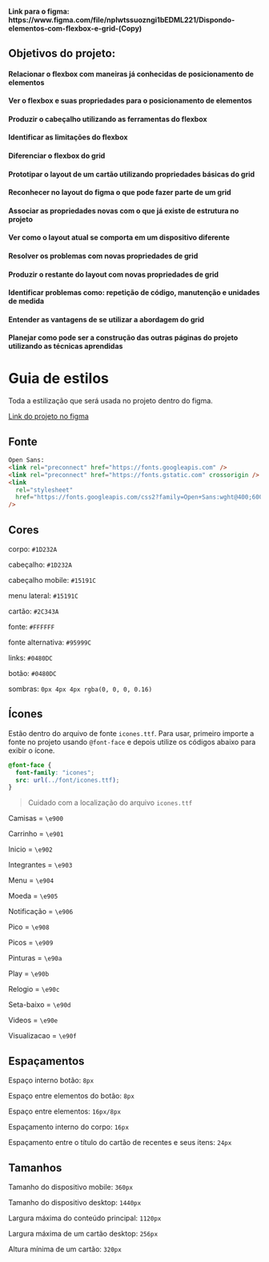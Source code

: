<h4>Link para o figma: https://www.figma.com/file/npIwtssuozngi1bEDML221/Dispondo-elementos-com-flexbox-e-grid-(Copy)


<h2>Objetivos do projeto:
<h4>Relacionar o flexbox com maneiras já conhecidas de posicionamento de elementos
<h4>Ver o flexbox e suas propriedades para o posicionamento de elementos
<h4>Produzir o cabeçalho utilizando as ferramentas do flexbox
<h4>Identificar as limitações do flexbox
<h4>Diferenciar o flexbox do grid
<h4>Prototipar o layout de um cartão utilizando propriedades básicas do grid
<h4>Reconhecer no layout do figma o que pode fazer parte de um grid
<h4>Associar as propriedades novas com o que já existe de estrutura no projeto
<h4>Ver como o layout atual se comporta em um dispositivo diferente
<h4>Resolver os problemas com novas propriedades de grid
<h4>Produzir o restante do layout com novas propriedades de grid
<h4>Identificar problemas como: repetição de código, manutenção e unidades de medida
<h4>Entender as vantagens de se utilizar a abordagem do grid
<h4>Planejar como pode ser a construção das outras páginas do projeto utilizando as técnicas aprendidas




















# Guia de estilos

Toda a estilização que será usada no projeto dentro do figma.

[Link do projeto no figma](https://www.figma.com/file/ibWktwVpnog76rMYOdVhks/Dispondo-elementos-com-flexbox-e-grid?node-id=54%3A2358)

## Fonte

```html
Open Sans:
<link rel="preconnect" href="https://fonts.googleapis.com" />
<link rel="preconnect" href="https://fonts.gstatic.com" crossorigin />
<link
  rel="stylesheet"
  href="https://fonts.googleapis.com/css2?family=Open+Sans:wght@400;600;700&display=swap"
/>
```

## Cores

corpo: `#1D232A`

cabeçalho: `#1D232A`

cabeçalho mobile: `#15191C`

menu lateral: `#15191C`

cartão: `#2C343A`

fonte: `#FFFFFF`

fonte alternativa: `#95999C`

links: `#0480DC`

botão: `#0480DC`

sombras: `0px 4px 4px rgba(0, 0, 0, 0.16)`

## Ícones

Estão dentro do arquivo de fonte `icones.ttf`. Para usar, primeiro importe a fonte no projeto usando `@font-face` e depois utilize os códigos abaixo para exibir o ícone.

```css
@font-face {
  font-family: "icones";
  src: url(../font/icones.ttf);
}
```

> Cuidado com a localização do arquivo `icones.ttf`

Camisas = `\e900`

Carrinho = `\e901`

Inicio = `\e902`

Integrantes = `\e903`

Menu = `\e904`

Moeda = `\e905`

Notificação = `\e906`

Pico = `\e908`

Picos = `\e909`

Pinturas = `\e90a`

Play = `\e90b`

Relogio = `\e90c`

Seta-baixo = `\e90d`

Videos = `\e90e`

Visualizacao = `\e90f`

## Espaçamentos

Espaço interno botão: `8px`

Espaço entre elementos do botão: `8px`

Espaço entre elementos: `16px/8px`

Espaçamento interno do corpo: `16px`

Espaçamento entre o título do cartão de recentes e seus itens: `24px`

## Tamanhos

Tamanho do dispositivo mobile: `360px`

Tamanho do dispositivo desktop: `1440px`

Largura máxima do conteúdo principal: `1120px`

Largura máxima de um cartão desktop: `256px`

Altura mínima de um cartão: `320px`
